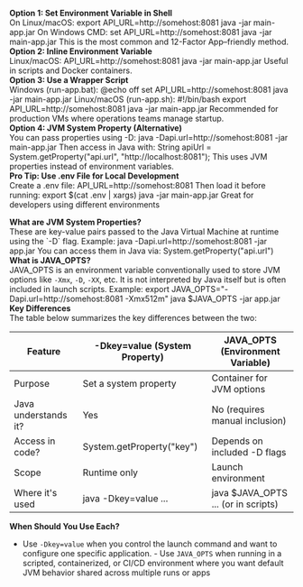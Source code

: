 **Option 1: Set Environment Variable in Shell**  
On Linux/macOS: export API_URL=http://somehost:8081 java -jar main-app.jar On Windows CMD: set
API_URL=http://somehost:8081 java -jar main-app.jar This is the most common and 12-Factor
App–friendly method.
**Option 2: Inline Environment Variable**  
Linux/macOS: API_URL=http://somehost:8081 java -jar main-app.jar Useful in scripts and Docker
containers.  
**Option 3: Use a Wrapper Script**  
Windows (run-app.bat): @echo off set API_URL=http://somehost:8081 java -jar main-app.jar
Linux/macOS (run-app.sh): #!/bin/bash export API_URL=http://somehost:8081 java -jar main-app.jar
Recommended for production VMs where operations teams manage startup.  
**Option 4: JVM System Property (Alternative)**  
You can pass properties using -D: java -Dapi.url=http://somehost:8081 -jar main-app.jar Then access in Java with: String apiUrl = System.getProperty("api.url", "http://localhost:8081"); This uses JVM
properties instead of environment variables.  
**Pro Tip: Use .env File for Local Development**  
Create a .env file: API_URL=http://somehost:8081 Then load it before running: export $(cat .env |
xargs) java -jar main-app.jar Great for developers using different environments  
  
  
**What are JVM System Properties?**  
These are key-value pairs passed to the Java Virtual Machine at runtime using the \`-D\` flag. Example:
java -Dapi.url=http://somehost:8081 -jar app.jar You can access them in Java via:
System.getProperty("api.url")
**What is JAVA_OPTS?**  
JAVA_OPTS is an environment variable conventionally used to store JVM options like `-Xmx`, `-D`,
`-XX`, etc. It is not interpreted by Java itself but is often included in launch scripts. Example: export JAVA_OPTS="-Dapi.url=http://somehost:8081 -Xmx512m" java $JAVA_OPTS -jar app.jar  
**Key Differences**  
The table below summarizes the key differences between the two:  

|      Feature        | -Dkey=value (System Property) | JAVA_OPTS (Environment Variable)   |  
|---------------------|-------------------------------|------------------------------------|  
|      Purpose        |   Set a system property       |Container for JVM options           |    
| Java understands it?|              Yes              | No (requires manual inclusion)     |   
|   Access in code?   |   System.getProperty("key")   | Depends on included -D flags       |   
|       Scope         |          Runtime only         | Launch environment                 |  
|   Where it's used   |       java -Dkey=value ...    | java $JAVA_OPTS ... (or in scripts)|  
**When Should You Use Each?**  
- Use `-Dkey=value` when you control the launch command and want to configure one specific
application. - Use `JAVA_OPTS` when running in a scripted, containerized, or CI/CD environment
where you want default JVM behavior shared across multiple runs or apps